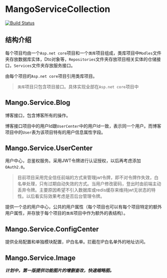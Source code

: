 # MangoServiceCollection

[![Build Status](https://dev.azure.com/q932104843/MangoServiceCollection/_apis/build/status/HahaMango.MangoServiceCollection?branchName=master)](https://dev.azure.com/q932104843/MangoServiceCollection/_build/latest?definitionId=6&branchName=master)

## 结构介绍

每个项目均由一个`Asp.net core`项目和一个`类库`项目组成，类库项目中`Modles`文件夹存放数据库实体，Dto对象等，`Repositories`文件夹存放项目相关实体的仓储接口，`Services`文件夹存放服务接口。

由每个项目的`Asp.net core`项目引用类库项目。

> `类库`项目只包含项目接口。具体实现全部在`Asp.net core`项目中

## Mango.Service.Blog

博客接口，包含博客所有的操作。

博客接口项目中的用户Id跟`UserCenter`中的用户Id一致，表示同一个用户。而博客项目中的`User`表为该项目特有的用户信息属性字段。

## Mango.Service.UserCenter

用户中心，总鉴权服务。采用JWT令牌进行认证授权，以后再考虑添加`OAuth2.0`。

> 目前项目采用完全信任前端的方式来管理jwt令牌，即不对令牌作失效，白名单处理，只有过期自动失效的方式。当用户修改密码，登出时由前端主动丢弃令牌。主要原因希望不引入数据库或redis缓存来维持jwt无状态的特性。以后看实际效果考虑是否后台管理令牌。

提供一个总的用户中心，公共的用户属性（每个项目也可以有每个项目特定的额外用户属性，并存放于每个项目的`类库`项目中作为额外的表结构）。

## Mango.Service.ConfigCenter

提供全局配置和单独模块配置，IP白名单。拦截在IP白名单外的地址访问。

## Mango.Service.Image

***计划中，第一版提供功能图片的增删查改，快速缩略图。***

